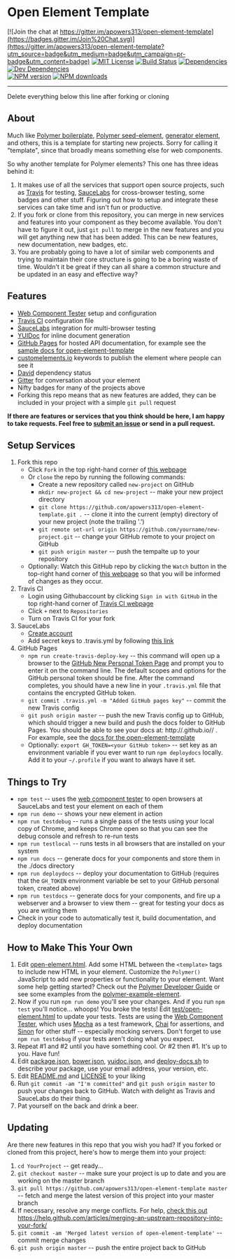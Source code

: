 # Open Element Template
[![Join the chat at https://gitter.im/apowers313/open-element-template](https://badges.gitter.im/Join%20Chat.svg)](https://gitter.im/apowers313/open-element-template?utm_source=badge&utm_medium=badge&utm_campaign=pr-badge&utm_content=badge)  [![MIT License](http://img.shields.io/badge/license-MIT-blue.svg?style=flat)](LICENSE)
[![Build Status](https://travis-ci.org/apowers313/open-element-template.svg?branch=master)](https://travis-ci.org/apowers313/open-element-template)  [![Dependencies](https://david-dm.org/apowers313/open-element-template.svg)](https://david-dm.org/apowers313/open-element-template#info=dependencies&view=table)  [![Dev Dependencies](https://david-dm.org/apowers313/open-element-template/dev-status.svg)](https://david-dm.org/apowers313/open-element-template#info=devDependencies&view=table)  
[![NPM version](http://img.shields.io/npm/v/open-element-template.svg?style=flat)](https://npmjs.org/package/open-element-template)  [![NPM downloads](http://img.shields.io/npm/dm/open-element-template.svg?style=flat)](https://npmjs.org/package/open-element-template)  


---------------------------------------
Delete everything below this line after forking or cloning

## About
Much like [Polymer boilerplate](https://github.com/webcomponents/polymer-boilerplate), [Polymer seed-element](https://github.com/polymerelements/seed-element), [generator element](https://github.com/webcomponents/generator-element), and others, this is a template for starting new projects. Sorry for calling it "template", since that broadly means something else for web components.

So why another template for Polymer elements? This one has three ideas behind it:

1. It makes use of all the services that support open source projects, such as [Travis](https://travis-ci.org/) for testing, [SauceLabs](https://saucelabs.com/home) for cross-browser testing, some badges and other stuff. Figuring out how to setup and integrate these services can take time and isn't fun or productive.
2. If you fork or clone from this repository, you can merge in new services and features into your component as they become available. You don't have to figure it out, just `git pull` to merge in the new features and you will get anything new that has been added. This can be new features, new documentation, new badges, etc.
3. You are probably going to have a lot of similar web components and trying to maintain their core structure is going to be a boring waste of time. Wouldn't it be great if they can all share a common structure and be updated in an easy and effective way?

## Features
* [Web Component Tester](https://github.com/Polymer/web-component-tester) setup and configuration
* [Travis CI](https://travis-ci.org/) configuration file
* [SauceLabs](https://saucelabs.com/home) integration for multi-browser testing
* [YUIDoc](http://yui.github.io/yuidoc/) for inline document generation
* [GitHub Pages](https://pages.github.com/) for hosted API documentation, for example see the [sample docs for open-element-template](http://apowers313.github.io/open-element-template/)
* [customelements.io](https://customelements.io/) keywords to publish the element where people can see it
* [David](https://david-dm.org/) dependency status
* [Gitter](https://gitter.im) for conversation about your element
* Nifty badges for many of the projects above
* Forking this repo means that as new features are added, they can be included in your project with a simple `git pull` request

__If there are features or services that you think should be here, I am happy to take requests. Feel free to [submit an issue](https://github.com/apowers313/open-element-template/issues) or send in a pull request.__ 

## Setup Services
1. Fork this repo
	* Click `Fork` in the top right-hand corner of [this webpage](https://github.com/apowers313/open-element-template)
	* Or `clone` the repo by running the following commands:
		* Create a new repository called `new-project` on GitHub
		* `mkdir new-project && cd new-project` -- make your new project directory
		* `git clone https://github.com/apowers313/open-element-template.git .` -- clone it into the current (empty) directory of your new project (note the trailing '.')
		* `git remote set-url origin https://github.com/yourname/new-project.git` -- change your GitHub remote to your project on GitHub
		* `git push origin master` -- push the tempalte up to your repository
	* Optionally: Watch this GitHub repo by clicking the `Watch` button in the top-right hand corner of [this webpage](https://github.com/apowers313/open-element-template) so that you will be informed of changes as they occur.
1. Travis CI
	* Login using Githubaccount by clicking `Sign in with GitHub` in the top right-hand corner of [Travis CI webpage](https://travis-ci.org/) 
	* Click `+` next to `Repositories`
	* Turn on Travis CI for your fork
1. SauceLabs
	* [Create account](https://saucelabs.com/signup/plan/OSS)
	* Add secret keys to .travis.yml by following [this link](https://docs.saucelabs.com/ci-integrations/travis-ci/)
1. GitHub Pages
	* `npm run create-travis-deploy-key` -- this command will open up a browser to the [GitHub New Personal Token Page](https://github.com/settings/tokens/new) and prompt you to enter it on the command line. The default scopes and options for the GitHub personal token should be fine. After the command completes, you should have a new line in your `.travis.yml` file that contains the encrypted GitHub token.
	* `git commit .travis.yml -m "Added GitHub pages key"` -- commit the new Travis config
	* `git push origin master` -- push the new Travis config up to GitHub, which should trigger a new build and push the docs folder to GitHub Pages. You should be able to see your docs at: http://<YOUR NAME>.github.io/<YOUR PROJECT>/ . For example, see the [docs for the open-element-template](http://apowers313.github.io/open-element-template/)
	* Optionally: `export GH_TOKEN=<your GitHub token>` -- set key as an environment variable if you ever want to run `npm deploydocs` locally. Add it to your `~/.profile` if you want to always have it set.

## Things to Try
* `npm test` -- uses the [web component tester](https://github.com/Polymer/web-component-tester) to open browsers at SauceLabs and test your element on each of them
* `npm run demo` -- shows your new element in action
* `npm run testdebug` -- runs a single pass of the tests using your local copy of Chrome, and keeps Chrome open so that you can see the debug console and refresh to re-run tests
* `npm run testlocal` -- runs tests in all browsers that are installed on your system
* `npm run docs` -- generate docs for your components and store them in the ./docs directory
* `npm run deploydocs` -- deploy your documentation to GitHub (requires that the `GH_TOKEN` environment variable be set to your GitHub personal token, created above)
* `npm run testdocs` -- generate docs for your components, and fire up a webserver and a browser to view them -- great for testing your docs as you are writing them
* Check in your code to automatically test it, build documentation, and deploy documentation

## How to Make This Your Own
1. Edit [open-element.html](open-element.html). Add some HTML between the `<template>` tags to include new HTML in your element. Customize the `Polymer()` JavaScript to add new properties or functionality to your element. Want some help getting started? Check out the [Polymer Developer Guide](https://www.polymer-project.org/1.0/docs/devguide/feature-overview.html) or see some examples from the [polymer-example-element](https://github.com/apowers313/polymer-example-element).
2. Now if you run `npm run demo` you'll see your changes. And if you run `npm test` you'll notice... whoops! You broke the tests! Edit [test/open-element.html](test/open-element.html) to update your tests. Tests are using the [Web Component Tester](https://github.com/Polymer/web-component-tester), which uses [Mocha](http://mochajs.org/) as a test framework, [Chai](http://chaijs.com/) for assertions, and [Sinon](http://sinonjs.org/) for other stuff -- especially mocking servers. Don't forget to use `npm run testdebug` if your tests aren't doing what you expect.
3. Repeat #1 and #2 until you have something cool. Or #2 then #1. It's up to you. Have fun!
4. Edit [package.json](package.json), [bower.json](bower.json), [yuidoc.json](yuidoc.json), and [deploy-docs.sh](deploy-docs.sh) to describe your package, use your email address, your version, etc.
5. Edit [README.md](README.md) and [LICENSE](LICENSE) to your liking
6. Run `git commit -am "I'm committed"` and `git push origin master` to push your changes back to GitHub. Watch with delight as Travis and SauceLabs do their thing.
7. Pat yourself on the back and drink a beer.

## Updating
Are there new features in this repo that you wish you had? If you forked or cloned from this project, here's how to merge them into your project:

1. `cd YourProject` -- get ready...
2. `git checkout master` -- make sure your project is up to date and you are working on the master branch
3. `git pull https://github.com/apowers313/open-element-template master` -- fetch and merge the latest version of this project into your master branch
4. If necessary, resolve any merge conflicts. For help, [check this out](https://help.github.com/articles/resolving-a-merge-conflict-from-the-command-line/)
https://help.github.com/articles/merging-an-upstream-repository-into-your-fork/
5. `git commit -am 'Merged latest version of open-element-template'` -- commit merge changes
6. `git push origin master` -- push the entire project back to GitHub